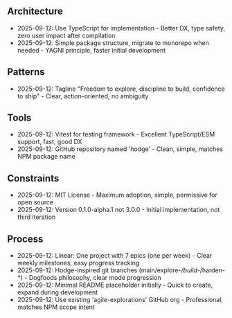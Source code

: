 ## Architecture
- 2025-09-12: Use TypeScript for implementation - Better DX, type safety, zero user impact after compilation
- 2025-09-12: Simple package structure, migrate to monorepo when needed - YAGNI principle, faster initial development

## Patterns
- 2025-09-12: Tagline "Freedom to explore, discipline to build, confidence to ship" - Clear, action-oriented, no ambiguity

## Tools
- 2025-09-12: Vitest for testing framework - Excellent TypeScript/ESM support, fast, good DX
- 2025-09-12: GitHub repository named 'hodge' - Clean, simple, matches NPM package name

## Constraints
- 2025-09-12: MIT License - Maximum adoption, simple, permissive for open source
- 2025-09-12: Version 0.1.0-alpha.1 not 3.0.0 - Initial implementation, not third iteration

## Process
- 2025-09-12: Linear: One project with 7 epics (one per week) - Clear weekly milestones, easy progress tracking
- 2025-09-12: Hodge-inspired git branches (main/explore-*/build-*/harden-*) - Dogfoods philosophy, clear mode progression
- 2025-09-12: Minimal README placeholder initially - Quick to create, expand during development
- 2025-09-12: Use existing 'agile-explorations' GitHub org - Professional, matches NPM scope intent